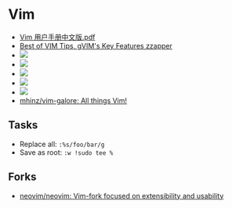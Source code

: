 # Vim

- [Vim 用户手册中文版.pdf](https://s3-us-west-2.amazonaws.com/notion-static/qQovWz0SFCenpwvfr16Q_Vim%20.pdf)
- [Best of VIM Tips, gVIM's Key Features zzapper](http://zzapper.co.uk/vimtips.html)
- ![](https://s3-us-west-2.amazonaws.com/notion-static/A5TRN2OfSdK0r72pPjQx_Untitled)
- ![](https://s3-us-west-2.amazonaws.com/notion-static/zWkBe12T0yS5HH5RiGht_Untitled)
- ![](https://s3-us-west-2.amazonaws.com/notion-static/bFdWNA9S2b9QKEWEPgZS_Untitled)
- ![](https://s3-us-west-2.amazonaws.com/notion-static/RLxBusbAQiagbx29RdaT_Untitled)
- ![](https://s3-us-west-2.amazonaws.com/notion-static/3CEFgdtPRuGU0XMS0vVU_Untitled)
- [mhinz/vim-galore: All things Vim!](https://github.com/mhinz/vim-galore)

## Tasks

- Replace all: `:%s/foo/bar/g`
- Save as root: `:w !sudo tee %`

## Forks

- [neovim/neovim: Vim-fork focused on extensibility and usability](https://github.com/neovim/neovim)
